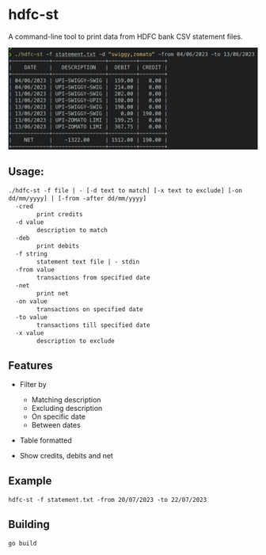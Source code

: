 # hdfc-st
A command-line tool to print data from HDFC bank CSV statement files.


![example](docs/example.png)

## Usage:
```
./hdfc-st -f file | - [-d text to match] [-x text to exclude] [-on dd/mm/yyyy] | [-from -after dd/mm/yyyy]
  -cred
    	print credits
  -d value
    	description to match
  -deb
    	print debits
  -f string
    	statement text file | - stdin
  -from value
    	transactions from specified date
  -net
    	print net
  -on value
    	transactions on specified date
  -to value
    	transactions till specified date
  -x value
    	description to exclude

```

## Features

* Filter by
    * Matching description
    * Excluding description
    * On specific date
    * Between dates

* Table formatted
* Show credits, debits and net


## Example

```
hdfc-st -f statement.txt -from 20/07/2023 -to 22/07/2023 

```


## Building
```
go build
```
